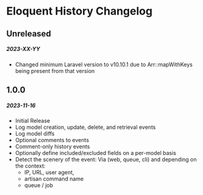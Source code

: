 # Eloquent History Changelog

## Unreleased
##### 2023-XX-YY

- Changed minimum Laravel version to v10.10.1 due to Arr::mapWithKeys being present from that version

## 1.0.0
##### 2023-11-16

- Initial Release
- Log model creation, update, delete, and retrieval events
- Log model diffs
- Optional comments to events
- Comment-only history events
- Optionally define included/excluded fields on a per-model basis
- Detect the scenery of the event: Via (web, queue, cli) and depending on the context:
  - IP, URL, user agent,
  - artisan command name
  - queue / job
